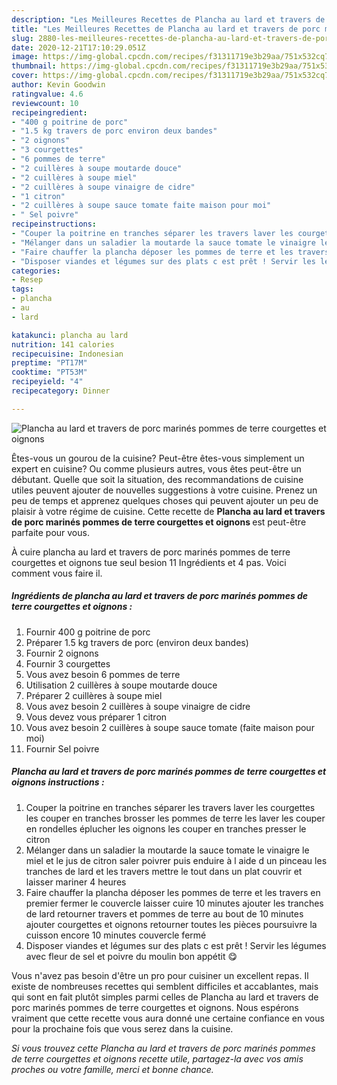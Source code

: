 ```yaml
---
description: "Les Meilleures Recettes de Plancha au lard et travers de porc marinés pommes de terre courgettes et oignons"
title: "Les Meilleures Recettes de Plancha au lard et travers de porc marinés pommes de terre courgettes et oignons"
slug: 2880-les-meilleures-recettes-de-plancha-au-lard-et-travers-de-porc-marines-pommes-de-terre-courgettes-et-oignons
date: 2020-12-21T17:10:29.051Z
image: https://img-global.cpcdn.com/recipes/f31311719e3b29aa/751x532cq70/plancha-au-lard-et-travers-de-porc-marines-pommes-de-terre-courgettes-et-oignons-photo-principale-de-la-recette.jpg
thumbnail: https://img-global.cpcdn.com/recipes/f31311719e3b29aa/751x532cq70/plancha-au-lard-et-travers-de-porc-marines-pommes-de-terre-courgettes-et-oignons-photo-principale-de-la-recette.jpg
cover: https://img-global.cpcdn.com/recipes/f31311719e3b29aa/751x532cq70/plancha-au-lard-et-travers-de-porc-marines-pommes-de-terre-courgettes-et-oignons-photo-principale-de-la-recette.jpg
author: Kevin Goodwin
ratingvalue: 4.6
reviewcount: 10
recipeingredient:
- "400 g poitrine de porc"
- "1.5 kg travers de porc environ deux bandes"
- "2 oignons"
- "3 courgettes"
- "6 pommes de terre"
- "2 cuillères à soupe moutarde douce"
- "2 cuillères à soupe miel"
- "2 cuillères à soupe vinaigre de cidre"
- "1 citron"
- "2 cuillères à soupe sauce tomate faite maison pour moi"
- " Sel poivre"
recipeinstructions:
- "Couper la poitrine en tranches séparer les travers laver les courgettes les couper en tranches brosser les pommes de terre les laver les couper en rondelles éplucher les oignons les couper en tranches presser le citron"
- "Mélanger dans un saladier la moutarde la sauce tomate le vinaigre le miel et le jus de citron saler poivrer puis enduire à l aide d un pinceau les tranches de lard et les travers mettre le tout dans un plat couvrir et laisser mariner 4 heures"
- "Faire chauffer la plancha déposer les pommes de terre et les travers en premier fermer le couvercle laisser cuire 10 minutes ajouter les tranches de lard retourner travers et pommes de terre au bout de 10 minutes ajouter courgettes et oignons retourner toutes les pièces poursuivre la cuisson encore 10 minutes couvercle fermé"
- "Disposer viandes et légumes sur des plats c est prêt ! Servir les légumes avec fleur de sel et poivre du moulin bon appétit 😋"
categories:
- Resep
tags:
- plancha
- au
- lard

katakunci: plancha au lard 
nutrition: 141 calories
recipecuisine: Indonesian
preptime: "PT17M"
cooktime: "PT53M"
recipeyield: "4"
recipecategory: Dinner

---
```



![Plancha au lard et travers de porc marinés pommes de terre courgettes et oignons](https://img-global.cpcdn.com/recipes/f31311719e3b29aa/751x532cq70/plancha-au-lard-et-travers-de-porc-marines-pommes-de-terre-courgettes-et-oignons-photo-principale-de-la-recette.jpg)

Êtes-vous un gourou de la cuisine? Peut-être êtes-vous simplement un expert en cuisine? Ou comme plusieurs autres, vous êtes peut-être un débutant. Quelle que soit la situation, des recommandations de cuisine utiles peuvent ajouter de nouvelles suggestions à votre cuisine. Prenez un peu de temps et apprenez quelques choses qui peuvent ajouter un peu de plaisir à votre régime de cuisine. Cette recette de <strong> Plancha au lard et travers de porc marinés pommes de terre courgettes et oignons </strong> est peut-être parfaite pour vous.

<!--inarticleads1-->

À cuire plancha au lard et travers de porc marinés pommes de terre courgettes et oignons tue seul besion 11 Ingrédients et 4 pas. Voici comment vous faire il.

##### Ingrédients de plancha au lard et travers de porc marinés pommes de terre courgettes et oignons :

1. Fournir 400 g poitrine de porc
1. Préparer 1.5 kg travers de porc (environ deux bandes)
1. Fournir 2 oignons
1. Fournir 3 courgettes
1. Vous avez besoin 6 pommes de terre
1. Utilisation 2 cuillères à soupe moutarde douce
1. Préparer 2 cuillères à soupe miel
1. Vous avez besoin 2 cuillères à soupe vinaigre de cidre
1. Vous devez vous préparer 1 citron
1. Vous avez besoin 2 cuillères à soupe sauce tomate (faite maison pour moi)
1. Fournir  Sel poivre




<!--inarticleads2-->

##### Plancha au lard et travers de porc marinés pommes de terre courgettes et oignons instructions :

1. Couper la poitrine en tranches séparer les travers laver les courgettes les couper en tranches brosser les pommes de terre les laver les couper en rondelles éplucher les oignons les couper en tranches presser le citron
1. Mélanger dans un saladier la moutarde la sauce tomate le vinaigre le miel et le jus de citron saler poivrer puis enduire à l aide d un pinceau les tranches de lard et les travers mettre le tout dans un plat couvrir et laisser mariner 4 heures
1. Faire chauffer la plancha déposer les pommes de terre et les travers en premier fermer le couvercle laisser cuire 10 minutes ajouter les tranches de lard retourner travers et pommes de terre au bout de 10 minutes ajouter courgettes et oignons retourner toutes les pièces poursuivre la cuisson encore 10 minutes couvercle fermé
1. Disposer viandes et légumes sur des plats c est prêt ! Servir les légumes avec fleur de sel et poivre du moulin bon appétit 😋




<!--inarticleads1-->

<p>
Vous n'avez pas besoin d'être un pro pour cuisiner un excellent repas. Il existe de nombreuses recettes qui semblent difficiles et accablantes, mais qui sont en fait plutôt simples parmi celles de Plancha au lard et travers de porc marinés pommes de terre courgettes et oignons. Nous espérons vraiment que cette recette vous aura donné une certaine confiance en vous pour la prochaine fois que vous serez dans la cuisine.
</p>

<p>
<i>Si vous trouvez cette Plancha au lard et travers de porc marinés pommes de terre courgettes et oignons recette utile, partagez-la avec vos amis proches ou votre famille, merci et bonne chance.</i>
</p>
